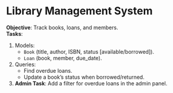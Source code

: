 # Library Management System

**Objective**: Track books, loans, and members.  
**Tasks**:
1. Models:
    - `Book` (title, author, ISBN, status [available/borrowed]).
    - `Loan` (book, member, due_date).
2. Queries:
    - Find overdue loans.
    - Update a book’s status when borrowed/returned.
3. **Admin Task**: Add a filter for overdue loans in the admin panel.